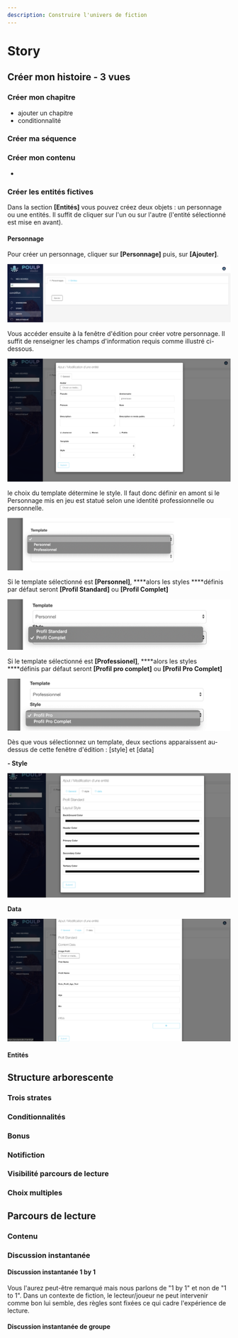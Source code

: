 ```yaml
---
description: Construire l'univers de fiction
---
```


# Story

## Créer mon histoire - 3 vues 

### Créer mon chapitre

* ajouter un chapitre 
* conditionnalité 

### Créer ma séquence 

### Créer mon contenu 

* 
### Créer les entités fictives 

Dans la section **\[Entités\]** vous pouvez créez deux objets : un personnage ou une entités. Il suffit de cliquer sur l'un ou sur l'autre \(l'entité sélectionné est mise en avant\). 

#### Personnage

Pour créer un personnage, cliquer sur **\[Personnage\]** puis, sur **\[Ajouter\]**.

![](.gitbook/assets/capture-de-cran-2019-06-17-a-17.12.19.png)

Vous accéder ensuite à la fenêtre d'édition pour créer votre personnage. Il suffit de renseigner les champs d'information requis comme illustré ci-dessous.

![](.gitbook/assets/capture-de-cran-2019-06-17-a-17.12.30.png)

le choix du template détermine le style. Il faut donc définir en amont si le Personnage mis en jeu est statué selon une identité professionnelle ou personnelle. 

![](.gitbook/assets/capture-de-cran-2019-06-17-a-17.12.38.png)

Si le template sélectionné est **\[Personnel\]**, ****alors les styles ****définis par défaut seront **\[Profil Standard\]** ou **\[Profil Complet\]**

![](.gitbook/assets/capture-de-cran-2019-06-17-a-17.13.06.png)

Si le template sélectionné est **\[Professionel\]**, ****alors les styles ****définis par défaut seront **\[Profil pro complet\]** ou **\[Profil Pro Complet\]**

![](.gitbook/assets/capture-de-cran-2019-06-17-a-17.12.57.png)

Dès que vous sélectionnez un template, deux sections apparaissent au-dessus de cette fenêtre d'édition : \[style\] et \[data\]

 **- Style**

![](.gitbook/assets/capture-de-cran-2019-06-17-a-17.26.35.png)

**Data**

![](.gitbook/assets/capture-de-cran-2019-06-17-a-17.26.49.png)

#### Entités 

## Structure arborescente 

### Trois strates

### Conditionnalités

### Bonus

### Notifiction 

### Visibilité parcours de lecture

### Choix multiples

## Parcours de lecture 

### Contenu 

### Discussion instantanée

#### Discussion instantanée 1 by 1

Vous l'aurez peut-être remarqué mais nous parlons de "1 by 1" et non de "1 to 1". Dans un contexte de fiction, le lecteur/joueur ne peut intervenir comme bon lui semble, des règles sont fixées ce qui cadre l'expérience de lecture. 

#### Discussion instantanée de groupe 


